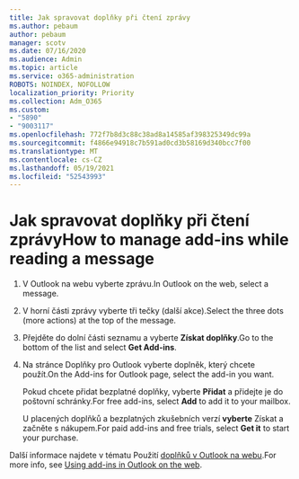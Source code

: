 ```yaml
---
title: Jak spravovat doplňky při čtení zprávy
ms.author: pebaum
author: pebaum
manager: scotv
ms.date: 07/16/2020
ms.audience: Admin
ms.topic: article
ms.service: o365-administration
ROBOTS: NOINDEX, NOFOLLOW
localization_priority: Priority
ms.collection: Adm_O365
ms.custom:
- "5890"
- "9003117"
ms.openlocfilehash: 772f7b8d3c88c38ad8a14585af398325349dc99a
ms.sourcegitcommit: f4866e94918c7b591ad0cd3b58169d340bcc7f00
ms.translationtype: MT
ms.contentlocale: cs-CZ
ms.lasthandoff: 05/19/2021
ms.locfileid: "52543993"
---
```

# <a name="how-to-manage-add-ins-while-reading-a-message"></a><span data-ttu-id="86bbd-102">Jak spravovat doplňky při čtení zprávy</span><span class="sxs-lookup"><span data-stu-id="86bbd-102">How to manage add-ins while reading a message</span></span>

1. <span data-ttu-id="86bbd-103">V Outlook na webu vyberte zprávu.</span><span class="sxs-lookup"><span data-stu-id="86bbd-103">In Outlook on the web, select a message.</span></span>
    
2. <span data-ttu-id="86bbd-104">V horní části zprávy vyberte tři tečky (další akce).</span><span class="sxs-lookup"><span data-stu-id="86bbd-104">Select the three dots (more actions) at the top of the message.</span></span>

3. <span data-ttu-id="86bbd-105">Přejděte do dolní části seznamu a vyberte **Získat doplňky**.</span><span class="sxs-lookup"><span data-stu-id="86bbd-105">Go to the bottom of the list and select **Get Add-ins**.</span></span>
    
4. <span data-ttu-id="86bbd-106">Na stránce Doplňky pro Outlook vyberte doplněk, který chcete použít.</span><span class="sxs-lookup"><span data-stu-id="86bbd-106">On the Add-ins for Outlook page, select the add-in you want.</span></span>
    
    <span data-ttu-id="86bbd-107">Pokud chcete přidat bezplatné doplňky, vyberte **Přidat** a přidejte je do poštovní schránky.</span><span class="sxs-lookup"><span data-stu-id="86bbd-107">For free add-ins, select **Add** to add it to your mailbox.</span></span>
    
    <span data-ttu-id="86bbd-108">U placených doplňků a bezplatných zkušebních verzí **vyberte** Získat a začněte s nákupem.</span><span class="sxs-lookup"><span data-stu-id="86bbd-108">For paid add-ins and free trials, select **Get it** to start your purchase.</span></span>
    
<span data-ttu-id="86bbd-109">Další informace najdete v tématu Použití [doplňků v Outlook na webu](https://support.microsoft.com/office/using-add-ins-in-outlook-on-the-web-8f2ce816-5df4-44a5-958c-f7f9d6dabdce).</span><span class="sxs-lookup"><span data-stu-id="86bbd-109">For more info, see [Using add-ins in Outlook on the web](https://support.microsoft.com/office/using-add-ins-in-outlook-on-the-web-8f2ce816-5df4-44a5-958c-f7f9d6dabdce).</span></span>